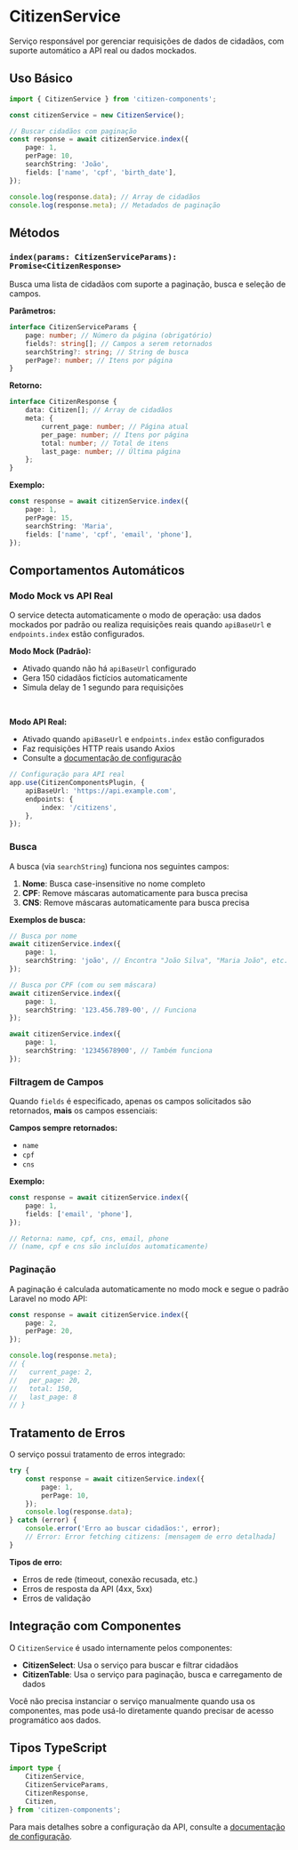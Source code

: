 # CitizenService

Serviço responsável por gerenciar requisições de dados de cidadãos, com suporte automático a API real ou dados mockados.

## Uso Básico

```typescript
import { CitizenService } from 'citizen-components';

const citizenService = new CitizenService();

// Buscar cidadãos com paginação
const response = await citizenService.index({
	page: 1,
	perPage: 10,
	searchString: 'João',
	fields: ['name', 'cpf', 'birth_date'],
});

console.log(response.data); // Array de cidadãos
console.log(response.meta); // Metadados de paginação
```

## Métodos

### `index(params: CitizenServiceParams): Promise<CitizenResponse>`

Busca uma lista de cidadãos com suporte a paginação, busca e seleção de campos.

**Parâmetros:**

```typescript
interface CitizenServiceParams {
	page: number; // Número da página (obrigatório)
	fields?: string[]; // Campos a serem retornados
	searchString?: string; // String de busca
	perPage?: number; // Itens por página
}
```

**Retorno:**

```typescript
interface CitizenResponse {
	data: Citizen[]; // Array de cidadãos
	meta: {
		current_page: number; // Página atual
		per_page: number; // Itens por página
		total: number; // Total de itens
		last_page: number; // Última página
	};
}
```

**Exemplo:**

```typescript
const response = await citizenService.index({
	page: 1,
	perPage: 15,
	searchString: 'Maria',
	fields: ['name', 'cpf', 'email', 'phone'],
});
```

## Comportamentos Automáticos

### Modo Mock vs API Real

O service detecta automaticamente o modo de operação: usa dados mockados por padrão ou realiza requisições reais quando `apiBaseUrl` e `endpoints.index` estão configurados.

**Modo Mock (Padrão):**

- Ativado quando não há `apiBaseUrl` configurado
- Gera 150 cidadãos fictícios automaticamente
- Simula delay de 1 segundo para requisições

<br>

**Modo API Real:**

- Ativado quando `apiBaseUrl` e `endpoints.index` estão configurados
- Faz requisições HTTP reais usando Axios
- Consulte a [documentação de configuração](../configuration.md)

```typescript
// Configuração para API real
app.use(CitizenComponentsPlugin, {
	apiBaseUrl: 'https://api.example.com',
	endpoints: {
		index: '/citizens',
	},
});
```

### Busca

A busca (via `searchString`) funciona nos seguintes campos:

1. **Nome**: Busca case-insensitive no nome completo
2. **CPF**: Remove máscaras automaticamente para busca precisa
3. **CNS**: Remove máscaras automaticamente para busca precisa

**Exemplos de busca:**

```typescript
// Busca por nome
await citizenService.index({
	page: 1,
	searchString: 'joão', // Encontra "João Silva", "Maria João", etc.
});

// Busca por CPF (com ou sem máscara)
await citizenService.index({
	page: 1,
	searchString: '123.456.789-00', // Funciona
});

await citizenService.index({
	page: 1,
	searchString: '12345678900', // Também funciona
});
```

### Filtragem de Campos

Quando `fields` é especificado, apenas os campos solicitados são retornados, **mais** os campos essenciais:

**Campos sempre retornados:**

- `name`
- `cpf`
- `cns`

**Exemplo:**

```typescript
const response = await citizenService.index({
	page: 1,
	fields: ['email', 'phone'],
});

// Retorna: name, cpf, cns, email, phone
// (name, cpf e cns são incluídos automaticamente)
```

### Paginação

A paginação é calculada automaticamente no modo mock e segue o padrão Laravel no modo API:

```typescript
const response = await citizenService.index({
	page: 2,
	perPage: 20,
});

console.log(response.meta);
// {
//   current_page: 2,
//   per_page: 20,
//   total: 150,
//   last_page: 8
// }
```

## Tratamento de Erros

O serviço possui tratamento de erros integrado:

```typescript
try {
	const response = await citizenService.index({
		page: 1,
		perPage: 10,
	});
	console.log(response.data);
} catch (error) {
	console.error('Erro ao buscar cidadãos:', error);
	// Error: Error fetching citizens: [mensagem de erro detalhada]
}
```

**Tipos de erro:**

- Erros de rede (timeout, conexão recusada, etc.)
- Erros de resposta da API (4xx, 5xx)
- Erros de validação

## Integração com Componentes

O `CitizenService` é usado internamente pelos componentes:

- **CitizenSelect**: Usa o serviço para buscar e filtrar cidadãos
- **CitizenTable**: Usa o serviço para paginação, busca e carregamento de dados

Você não precisa instanciar o serviço manualmente quando usa os componentes, mas pode usá-lo diretamente quando precisar de acesso programático aos dados.

## Tipos TypeScript

```typescript
import type {
	CitizenService,
	CitizenServiceParams,
	CitizenResponse,
	Citizen,
} from 'citizen-components';
```

Para mais detalhes sobre a configuração da API, consulte a [documentação de configuração](../configuration.md).
